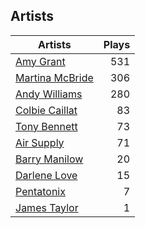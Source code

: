 ## Artists
Artists | Plays 
----- | -----: 
[Amy Grant](/artists/amy-grant-3053) | 531
[Martina McBride](/artists/martina-mcbride-35319) | 306
[Andy Williams](/artists/andy-williams-16425) | 280
[Colbie Caillat](/artists/colbie-caillat-33213) | 83
[Tony Bennett](/artists/tony-bennett-2564) | 73
[Air Supply](/artists/air-supply-2618) | 71
[Barry Manilow](/artists/barry-manilow-31897) | 20
[Darlene Love](/artists/darlene-love-118320) | 15
[Pentatonix](/artists/pentatonix-655231) | 7
[James Taylor](/artists/james-taylor-5709) | 1

